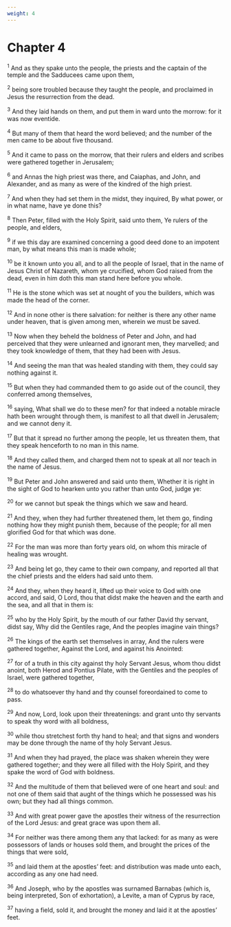 ```yaml
---
weight: 4
---
```


# Chapter 4

<sup>1</sup> And as they spake unto the people, the priests and the captain of the temple and the Sadducees came upon them, 

<sup>2</sup> being sore troubled because they taught the people, and proclaimed in Jesus the resurrection from the dead. 

<sup>3</sup> And they laid hands on them, and put them in ward unto the morrow: for it was now eventide. 

<sup>4</sup> But many of them that heard the word believed; and the number of the men came to be about five thousand. 

<sup>5</sup> And it came to pass on the morrow, that their rulers and elders and scribes were gathered together in Jerusalem; 

<sup>6</sup> and Annas the high priest was there, and Caiaphas, and John, and Alexander, and as many as were of the kindred of the high priest. 

<sup>7</sup> And when they had set them in the midst, they inquired, By what power, or in what name, have ye done this? 

<sup>8</sup> Then Peter, filled with the Holy Spirit, said unto them, Ye rulers of the people, and elders, 

<sup>9</sup> if we this day are examined concerning a good deed done to an impotent man, by what means this man is made whole; 

<sup>10</sup> be it known unto you all, and to all the people of Israel, that in the name of Jesus Christ of Nazareth, whom ye crucified, whom God raised from the dead, even in him doth this man stand here before you whole. 

<sup>11</sup> He is the stone which was set at nought of you the builders, which was made the head of the corner. 

<sup>12</sup> And in none other is there salvation: for neither is there any other name under heaven, that is given among men, wherein we must be saved. 

<sup>13</sup> Now when they beheld the boldness of Peter and John, and had perceived that they were unlearned and ignorant men, they marvelled; and they took knowledge of them, that they had been with Jesus. 

<sup>14</sup> And seeing the man that was healed standing with them, they could say nothing against it. 

<sup>15</sup> But when they had commanded them to go aside out of the council, they conferred among themselves, 

<sup>16</sup> saying, What shall we do to these men? for that indeed a notable miracle hath been wrought through them, is manifest to all that dwell in Jerusalem; and we cannot deny it. 

<sup>17</sup> But that it spread no further among the people, let us threaten them, that they speak henceforth to no man in this name. 

<sup>18</sup> And they called them, and charged them not to speak at all nor teach in the name of Jesus. 

<sup>19</sup> But Peter and John answered and said unto them, Whether it is right in the sight of God to hearken unto you rather than unto God, judge ye: 

<sup>20</sup> for we cannot but speak the things which we saw and heard. 

<sup>21</sup> And they, when they had further threatened them, let them go, finding nothing how they might punish them, because of the people; for all men glorified God for that which was done. 

<sup>22</sup> For the man was more than forty years old, on whom this miracle of healing was wrought. 

<sup>23</sup> And being let go, they came to their own company, and reported all that the chief priests and the elders had said unto them. 

<sup>24</sup> And they, when they heard it, lifted up their voice to God with one accord, and said, O Lord, thou that didst make the heaven and the earth and the sea, and all that in them is: 

<sup>25</sup> who by the Holy Spirit, by the mouth of our father David thy servant, didst say, Why did the Gentiles rage, And the peoples imagine vain things? 

<sup>26</sup> The kings of the earth set themselves in array, And the rulers were gathered together, Against the Lord, and against his Anointed: 

<sup>27</sup> for of a truth in this city against thy holy Servant Jesus, whom thou didst anoint, both Herod and Pontius Pilate, with the Gentiles and the peoples of Israel, were gathered together, 

<sup>28</sup> to do whatsoever thy hand and thy counsel foreordained to come to pass. 

<sup>29</sup> And now, Lord, look upon their threatenings: and grant unto thy servants to speak thy word with all boldness, 

<sup>30</sup> while thou stretchest forth thy hand to heal; and that signs and wonders may be done through the name of thy holy Servant Jesus. 

<sup>31</sup> And when they had prayed, the place was shaken wherein they were gathered together; and they were all filled with the Holy Spirit, and they spake the word of God with boldness. 

<sup>32</sup> And the multitude of them that believed were of one heart and soul: and not one of them said that aught of the things which he possessed was his own; but they had all things common. 

<sup>33</sup> And with great power gave the apostles their witness of the resurrection of the Lord Jesus: and great grace was upon them all. 

<sup>34</sup> For neither was there among them any that lacked: for as many as were possessors of lands or houses sold them, and brought the prices of the things that were sold, 

<sup>35</sup> and laid them at the apostles’ feet: and distribution was made unto each, according as any one had need. 

<sup>36</sup> And Joseph, who by the apostles was surnamed Barnabas (which is, being interpreted, Son of exhortation), a Levite, a man of Cyprus by race, 

<sup>37</sup> having a field, sold it, and brought the money and laid it at the apostles’ feet. 


